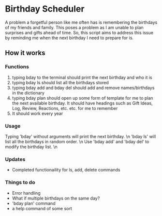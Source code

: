 # Birthday Scheduler

<p>A problem a forgetful person like me often has is remembering the birthdays of my friends and family. This poses a problem as I am unable to plan surprises and gifts ahead of time. So, this script aims to address this issue by reminding me when the next birthday I need to prepare for is.</p>

## How it works
### Functions
<ol>
    <li>typing bday to the terminal should print the next birthday and who it is</li>
    <li>typing bday ls should list all the birthdays stored</li>
    <li>typing bday add and bday del should add and remove names/birthdays in the dictionary</li>
    <li>typing bday plan should open up some form of template for me to plan the next available birthday. It should have headings such as Gift Ideas, Log, Review, Reactions, etc. etc. for me to remember</li>
    <li>It should work every year</li>
</ol>

### Usage
Typing 'bday' without arguments will print the next birthday. \n
'bday ls' will list all the birthdays in random order. \n
Use 'bday add' and 'bday del' to modify the birthday list. \n

### Updates
<ul>
    <li>Completed functionaility for ls, add, delete commands</li>
</ul>

### Things to do
- Error handling
- What if multiple birthdays on the same day?
- 'bday plan' command
- a help command of some sort
